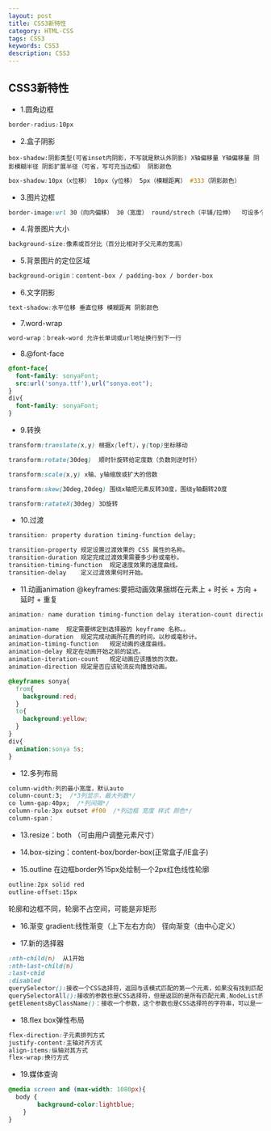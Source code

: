 ```yaml
---
layout: post
title: CSS3新特性
category: HTML-CSS
tags: CSS3
keywords: CSS3
description: CSS3
---
```


## CSS3新特性

- 1.圆角边框
```css
border-radius:10px
```

- 2.盒子阴影
```
box-shadow:阴影类型(可省inset内阴影，不写就是默认外阴影) X轴偏移量 Y轴偏移量 阴影模糊半径 阴影扩展半径（可省，写可充当边框） 阴影颜色
```

```css
box-shadow:10px（x位移） 10px（y位移） 5px（模糊距离） #333（阴影颜色）
```

- 3.图片边框
```css
border-image:url 30（向内偏移） 30（宽度） round/strech（平铺/拉伸）  可设多个背景图url
```

- 4.背景图片大小
```css
background-size:像素或百分比（百分比相对于父元素的宽高）
```

- 5.背景图片的定位区域
```css
background-origin：content-box / padding-box / border-box
```

- 6.文字阴影
```css
text-shadow:水平位移 垂直位移 模糊距离 阴影颜色
```

- 7.word-wrap
```css
word-wrap：break-word 允许长单词或url地址换行到下一行
```

- 8.@font-face

```css
@font-face{
  font-family: sonyaFont;
  src:url('sonya.ttf'),url("sonya.eot");
}
div{
  font-family: sonyaFont;
}
```

- 9.转换

```css
transform:translate(x,y) 根据x(left)，y(top)坐标移动

transform:rotate(30deg)  顺时针旋转给定度数（负数则逆时针）

transform:scale(x,y) x轴、y轴缩放或扩大的倍数

transform:skew(30deg,20deg) 围绕x轴把元素反转30度，围绕y轴翻转20度

transform:ratateX(30deg) 3D旋转
```

- 10.过渡

```css
transition: property duration timing-function delay;

transition-property 规定设置过渡效果的 CSS 属性的名称。
transition-duration	规定完成过渡效果需要多少秒或毫秒。
transition-timing-function	规定速度效果的速度曲线。
transition-delay	定义过渡效果何时开始。
```

- 11.动画animation
@keyframes:要把动画效果捆绑在元素上 + 时长 + 方向 + 延时 + 重复
```css
animation: name duration timing-function delay iteration-count direction;

animation-name	规定需要绑定到选择器的 keyframe 名称。。
animation-duration	规定完成动画所花费的时间，以秒或毫秒计。
animation-timing-function	规定动画的速度曲线。
animation-delay	规定在动画开始之前的延迟。
animation-iteration-count	规定动画应该播放的次数。
animation-direction	规定是否应该轮流反向播放动画。

@keyframes sonya{
  from{
    background:red;
  }
  to{
    background:yellow;
  }
}
div{
  animation:sonya 5s;
}
```

- 12.多列布局
```css
column-width:列的最小宽度，默认auto
column-count:3;  /*3列显示，最大列数*/
co lumn-gap:40px;  /*列间隔*/
column-rule:3px outset #f00  /*列边框 宽度 样式 颜色*/
column-span：
```

- 13.resize：both （可由用户调整元素尺寸）

- 14.box-sizing：content-box/border-box(正常盒子/IE盒子)

- 15.outline
在边框border外15px处绘制一个2px红色线性轮廓
```css
outline:2px solid red
outline-offset:15px
```
轮廓和边框不同，轮廓不占空间，可能是非矩形

- 16.渐变
gradient:线性渐变（上下左右方向） 径向渐变（由中心定义）

- 17.新的选择器
```css
:nth-child(n)  从1开始
:nth-last-child(n)
:last-chid
:disabled
querySelector():接收一个CSS选择符，返回与该模式匹配的第一个元素，如果没有找到匹配的元素，返回null。
querySelectorAll():接收的参数也是CSS选择符，但是返回的是所有匹配元素,NodeList的实例,不会进行动态查询
getElementsByClassName()：接收一个参数，这个参数也是CSS选择符的字符串，可以是一个也可以是多个。
```

- 18.flex box弹性布局
```css
flex-direction:子元素排列方式
justify-content:主轴对齐方式
align-items:纵轴对其方式
flex-wrap:换行方式
```

- 19.媒体查询
```css
@media screen and (max-width: 1080px){
  body {
        background-color:lightblue;
    }
}
```

